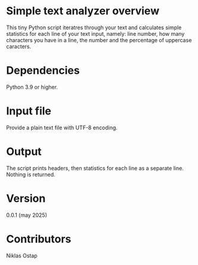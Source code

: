 # Simple text analyzer overview

This tiny Python script iteratres through your text and calculates simple statistics for each line of your text input, namely: line number, how many characters you have in a line, the number and the percentage of uppercase caracters. 

# Dependencies

Python 3.9 or higher.

# Input file 

Provide a plain text file with UTF-8 encoding.

# Output

The script prints headers, then statistics for each line as a separate line. Nothing is returned.

# Version

0.0.1 (may 2025)

# Contributors

Niklas
Ostap



